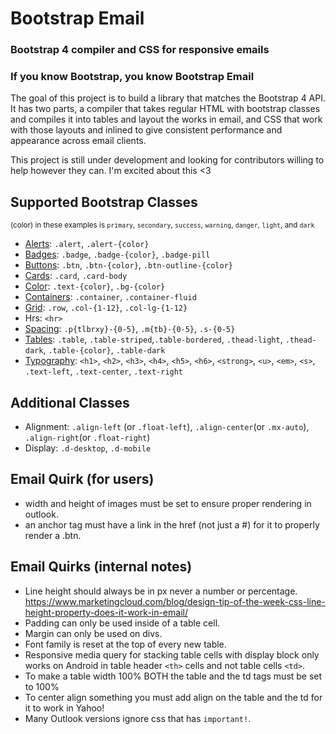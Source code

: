 # Bootstrap Email
### Bootstrap 4 compiler and CSS for responsive emails
### If you know Bootstrap, you know Bootstrap Email

The goal of this project is to build a library that matches the Bootstrap 4 API. It has two parts, a compiler that takes regular HTML with bootstrap classes and compiles it into tables and layout the works in email, and CSS that work with those layouts and inlined to give consistent performance and appearance across email clients.

This project is still under development and looking for contributors willing to help however they can. I'm excited about this <3

## Supported Bootstrap Classes
<small>(color) in these examples is `primary`, `secondary`, `success`, `warning`, `danger`, `light`, and `dark`</small>
- [Alerts](https://getbootstrap.com/docs/4.0/components/alerts/): `.alert`, `.alert-{color}`
- [Badges](https://getbootstrap.com/docs/4.0/components/badge/): `.badge`, `.badge-{color}`, `.badge-pill`
- [Buttons](https://getbootstrap.com/docs/4.0/components/buttons/): `.btn`, `.btn-{color}`, `.btn-outline-{color}`
- [Cards](https://getbootstrap.com/docs/4.0/components/card/): `.card`, `.card-body`
- [Color](https://getbootstrap.com/docs/4.0/utilities/colors/): `.text-{color}`, `.bg-{color}`
- [Containers](https://getbootstrap.com/docs/4.0/layout/overview/#containers): `.container`, `.container-fluid`
- [Grid](https://getbootstrap.com/docs/4.0/layout/grid/): `.row`, `.col-{1-12}`, `.col-lg-{1-12}`
- Hrs: `<hr>`
- [Spacing](https://getbootstrap.com/docs/4.0/utilities/spacing/): `.p{tlbrxy}-{0-5}`, `.m{tb}-{0-5}`, `.s-{0-5}`
- [Tables](https://getbootstrap.com/docs/4.0/content/tables/): `.table`, `.table-striped`,`.table-bordered`, `.thead-light`, `.thead-dark`, `.table-{color}`, `.table-dark`
- [Typography](https://getbootstrap.com/docs/4.0/content/typography/): `<h1>`, `<h2>`, `<h3>`, `<h4>`, `<h5>`, `<h6>`, `<strong>`, `<u>`, `<em>`, `<s>`, `.text-left`, `.text-center`, `.text-right`

## Additional Classes
- Alignment: `.align-left` (or `.float-left`), `.align-center`(or `.mx-auto`), `.align-right`(or `.float-right`)
- Display: `.d-desktop`, `.d-mobile`

## Email Quirk (for users)
- width and height of images must be set to ensure proper rendering in outlook.
- an anchor tag must have a link in the href (not just a #) for it to properly render a .btn.

## Email Quirks (internal notes)
- Line height should always be in px never a number or percentage. https://www.marketingcloud.com/blog/design-tip-of-the-week-css-line-height-property-does-it-work-in-email/
- Padding can only be used inside of a table cell.
- Margin can only be used on divs.
- Font family is reset at the top of every new table.
- Responsive media query for stacking table cells with display block only works on Android in table header `<th>` cells and not table cells `<td>`.
- To make a table width 100% BOTH the table and the td tags must be set to 100%
- To center align something you must add align on the table and the td for it to work in Yahoo!
- Many Outlook versions ignore css that has `important!`.
